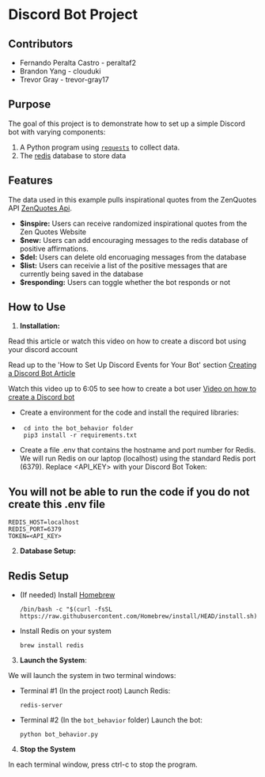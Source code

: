 # Discord Bot Project

## Contributors

- Fernando Peralta Castro - peraltaf2
- Brandon Yang - clouduki
- Trevor Gray - trevor-gray17

## Purpose

The goal of this project is to demonstrate how to set up a simple Discord bot with varying components:

1. A Python program using [`requests`](https://docs.python-requests.org/en/master/) to collect data.
2. The [redis](https://redis.io/) database to store data

## Features

The data used in this example pulls inspirational quotes from the ZenQuotes API [ZenQuotes Api](https://www.zenquotes.io).

- **$inspire:** Users can receive randomized inspirational quotes from the Zen Quotes Website
- **$new:** Users can add encouraging messages to the redis database of positive affirmations.
- **$del:** Users can delete old encoruaging messages from the database
- **$list:** Users can receivie a list of the positive messages that are currently being saved in the database
- **$responding:** Users can toggle whether the bot responds or not

## How to Use

1. **Installation:**

Read this article or watch this video on how to create a discord bot using your discord account

Read up to the 'How to Set Up Discord Events for Your Bot' section
[Creating a Discord Bot Article](https://www.freecodecamp.org/news/create-a-discord-bot-with-python/)

Watch this video up to 6:05 to see how to create a bot user
[Video on how to create a Discord bot](https://www.youtube.com/watch?v=SPTfmiYiuok)


* Create a environment for the code and install the required libraries:
* 
  ```
   cd into the bot_behavior folder
   pip3 install -r requirements.txt
  
  ```

* Create a file .env that contains the hostname and port number for Redis. We will run Redis on our laptop (localhost) using the standard Redis port (6379). Replace <API_KEY> with your Discord Bot Token:

## You will not be able to run the code if you do not create this .env file

 ```
REDIS_HOST=localhost
REDIS_PORT=6379
TOKEN=<API_KEY>

 ```
2. **Database Setup:**


## Redis Setup

* (If needed) Install [Homebrew](https://brew.sh/)

  ```
  /bin/bash -c "$(curl -fsSL https://raw.githubusercontent.com/Homebrew/install/HEAD/install.sh)"
  ```
  
* Install Redis on your system

  ```
  brew install redis
  ```

3. **Launch the System**:

We will launch the system in two terminal windows:

* Terminal #1 (In the project root) Launch Redis:

  ```
  redis-server
  ```
  
* Terminal #2 (In the `bot_behavior` folder) Launch the bot:

  ```
  python bot_behavior.py
  ```

4. **Stop the System**

In each terminal window, press ctrl-c to stop the program.

